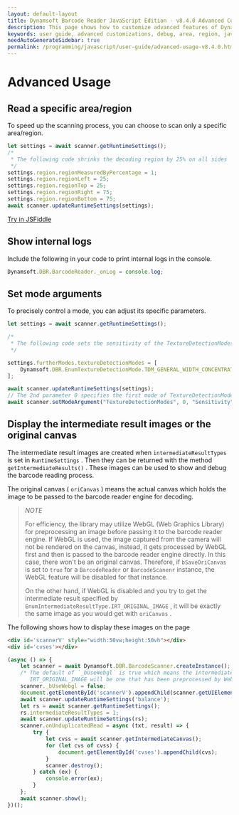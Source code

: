 ```yaml
---
layout: default-layout
title: Dynamsoft Barcode Reader JavaScript Edition - v8.4.0 Advanced Customizations
description: This page shows how to customize advanced features of Dynamsoft Barcode Reader JavaScript SDK.
keywords: user guide, advanced customizations, debug, area, region, javascript, js
needAutoGenerateSidebar: true
permalink: /programming/javascript/user-guide/advanced-usage-v8.4.0.html
---
```


# Advanced Usage

## Read a specific area/region

To speed up the scanning process, you can choose to scan only a specific area/region.

```javascript
let settings = await scanner.getRuntimeSettings();
/*
 * The following code shrinks the decoding region by 25% on all sides
 */
settings.region.regionMeasuredByPercentage = 1;
settings.region.regionLeft = 25;
settings.region.regionTop = 25;
settings.region.regionRight = 75;
settings.region.regionBottom = 75;
await scanner.updateRuntimeSettings(settings);
```

[Try in JSFiddle](https://jsfiddle.net/DynamsoftTeam/taykq592/)

## Show internal logs

Include the following in your code to print internal logs in the console.

```javascript
Dynamsoft.DBR.BarcodeReader._onLog = console.log;
```

## Set mode arguments

To precisely control a mode, you can adjust its specific parameters.

```javascript
let settings = await scanner.getRuntimeSettings();

/*
 * The following code sets the sensitivity of the TextureDetectionModes to 9
 */

settings.furtherModes.textureDetectionModes = [
    Dynamsoft.DBR.EnumTextureDetectionMode.TDM_GENERAL_WIDTH_CONCENTRATION, 0, 0, 0, 0, 0, 0, 0
];

await scanner.updateRuntimeSettings(settings);
// The 2nd parameter 0 specifies the first mode of TextureDetectionModes, which is "Dynamsoft.DBR.EnumTextureDetectionMode.TDM_GENERAL_WIDTH_CONCENTRATION" in this case.
await scanner.setModeArgument("TextureDetectionModes", 0, "Sensitivity", "9");
```

## Display the intermediate result images or the original canvas

The intermediate result images are created when `intermediateResultTypes` is set in `RuntimeSettings` . Then they can be returned with the method `getIntermediateResults()` . These images can be used to show and debug the barcode reading process. 

The original canvas ( `oriCanvas` ) means the actual canvas which holds the image to be passed to the barcode reader engine for decoding. 

> *NOTE*
>  
> For efficiency, the library may utilize WebGL (Web Graphics Library) for preprocessing an image before passing it to the barcode reader engine. If WebGL is used, the image captured from the camera will not be rendered on the canvas, instead, it gets processed by WebGL first and then is passed to the barcode reader engine directly. In this case, there won't be an original canvas. Therefore, if `bSaveOriCanvas` is set to `true` for a `BarcodeReader` or `BarcodeScanenr` instance, the WebGL feature will be disabled for that instance.
>  
> On the other hand, if WebGL is disabled and you try to get the intermediate result specified by `EnumIntermediateResultType.IRT_ORIGINAL_IMAGE` , it will be exactly the same image as you would get with `oriCanvas` .

The following shows how to display these images on the page

```html
<div id='scannerV' style="width:50vw;height:50vh"></div>
<div id='cvses'></div>
```

```javascript
(async () => {
    let scanner = await Dynamsoft.DBR.BarcodeScanner.createInstance();
    /* The default of `_bUseWebgl` is true which means the intermediate result for  
       IRT_ORIGINAL_IMAGE will be one that has been preprocessed by WebGL */
    scanner._bUseWebgl = false;
    document.getElementById('scannerV').appendChild(scanner.getUIElement());;
    await scanner.updateRuntimeSettings('balance');
    let rs = await scanner.getRuntimeSettings();
    rs.intermediateResultTypes = 1;
    await scanner.updateRuntimeSettings(rs);
    scanner.onUnduplicatedRead = async (txt, result) => {
        try {
            let cvss = await scanner.getIntermediateCanvas();
            for (let cvs of cvss) {
                document.getElementById('cvses').appendChild(cvs);
            }
            scanner.destroy();
        } catch (ex) {
            console.error(ex);
        }
    };
    await scanner.show();
})();
```
